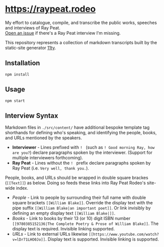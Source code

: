 # https://raypeat.rodeo

My effort to catalogue, compile, and transcribe the public works, speeches and interviews of Ray Peat.  
[Open an issue](https://github.com/marcuswhybrow/ray-peat-rodeo/issues) if there's a Ray Peat interview I'm missing.

This repository represents a collection of markdown transcripts built by the static-site generator [11ty](https://www.11ty.dev/).

## Installation

```
npm install
```

## Usage

```
npm start
```

## Interview Syntax

Markdown files in `./src/content/` have additional bespoke template tag shorthands for defining who's speaking, and identifying the people, books, and URLs mentioned by the speakers.

- **Interviewer** - Lines prefixed with `! ` (such as `! Good morning Ray, how are you?`) declare paragraphs spoken by the interviewer. (Support for multiple interviewers forthcoming).
- **Ray Peat** - Lines without the `! ` prefix declare paragraphs spoken by Ray Peat (i.e. `Very well, thank you.`).

People, books, and URLs should be wrapped in double square brackes (`[[Text]]`) as below. Doing so feeds these links into Ray Peat Rodeo's site-wide index.

- *People* - Link to people by surrounding their full name with double square brackets `[[William Blake]]`. Override the display text with the pipe suffix `[[William Blake|an important poet]]`. Or link invisibly by defining an empty display text `[[William Blake|]]`.
- *Books* - Link to books by their 13 (or 10) digit ISBN number ``[[9780385152136|The Complete Poetry & Prose of William Blake]]``. The display text is required. Invisible linking supported.
- *URLs* - Link to external URLs likewise ``[[https://www.youtube.com/watch?v=lDr71LHO0Jo]]``. Display text is supported. Invisible linking is supported.